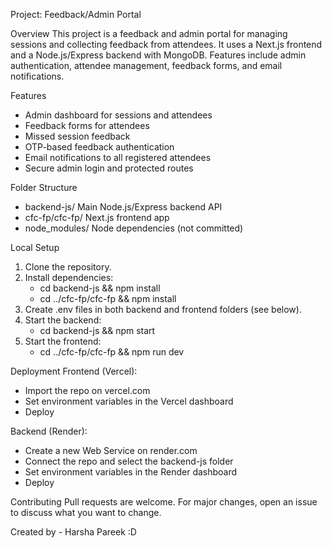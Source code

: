 Project: Feedback/Admin Portal

Overview
This project is a feedback and admin portal for managing sessions and collecting feedback from attendees. It uses a Next.js frontend and a Node.js/Express backend with MongoDB. Features include admin authentication, attendee management, feedback forms, and email notifications.

Features
- Admin dashboard for sessions and attendees
- Feedback forms for attendees
- Missed session feedback
- OTP-based feedback authentication
- Email notifications to all registered attendees
- Secure admin login and protected routes

Folder Structure
- backend-js/         Main Node.js/Express backend API
- cfc-fp/cfc-fp/      Next.js frontend app
- node_modules/       Node dependencies (not committed)

Local Setup
1. Clone the repository.
2. Install dependencies:
   - cd backend-js && npm install
   - cd ../cfc-fp/cfc-fp && npm install
3. Create .env files in both backend and frontend folders (see below).
4. Start the backend:
   - cd backend-js && npm start
5. Start the frontend:
   - cd ../cfc-fp/cfc-fp && npm run dev

Deployment
Frontend (Vercel):
- Import the repo on vercel.com
- Set environment variables in the Vercel dashboard
- Deploy

Backend (Render):
- Create a new Web Service on render.com
- Connect the repo and select the backend-js folder
- Set environment variables in the Render dashboard
- Deploy


Contributing
Pull requests are welcome. For major changes, open an issue to discuss what you want to change.

Created by - Harsha Pareek :D


